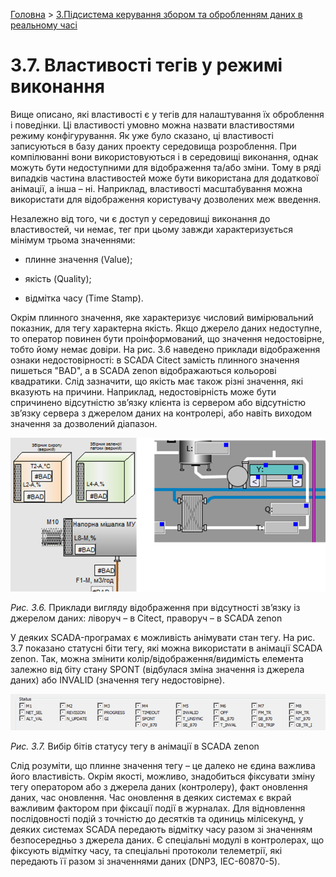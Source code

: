 [Головна](README.md) > [3.Підсистема керування збором та обробленням даних в реальному часі](3.md)

# 3.7. Властивості тегів у режимі виконання

Вище описано, які властивості є у тегів для налаштування їх оброблення і поведінки. Ці властивості умовно можна назвати властивостями режиму конфігурування. Як уже було сказано, ці властивості записуються в базу даних проекту середовища розроблення. При компілюванні вони використовуються і в середовищі виконання, однак можуть бути недоступними для відображення та/або зміни. Тому в ряді випадків частина властивостей може бути використана для додаткової анімації, а інша – ні. Наприклад, властивості масштабування можна використати для відображення користувачу дозволених меж введення. 

Незалежно від того, чи є доступ у середовищі виконання до властивостей, чи немає, тег при цьому завжди характеризується мінімум трьома значеннями:

- плинне значення (Value);

- якість (Quality);

- відмітка часу (Time Stamp).

Окрім плинного значення, яке характеризує числовий вимірювальний показник, для тегу характерна якість. Якщо джерело даних недоступне, то оператор повинен бути проінформований, що значення недостовірне, тобто йому немає довіри. На рис. 3.6 наведено приклади відображення ознаки недостовірності: в SCADA Citect замість плинного значення пишеться "BAD", а в SCADA zenon відображаються кольорові квадратики. Слід зазначити, що якість має також різні значення, які вказують на причини. Наприклад, недостовірність може бути спричинено відсутністю зв’язку клієнта із сервером або відсутністю зв’язку сервера з джерелом даних на контролері, або навіть виходом значення за дозволений діапазон.

![](media3/3_6.png)                               

 *Рис.* *3.6.* Приклади вигляду відображення при відсутності зв’язку із джерелом даних: ліворуч – в Citect, праворуч – в SCADA zenon  

У деяких SCADA-програмах є можливість анімувати стан тегу. На рис. 3.7 показано статусні біти тегу, які можна використати в анімації SCADA zenon. Так, можна змінити колір/відображення/видимість елемента залежно від біту стану SPONT (відбулася зміна значення із джерела даних) або INVALID (значення тегу недостовірне). 

![](media3/3_7.png) 

*Рис. 3.7.* Вибір бітів статусу тегу в анімації в SCADA zenon  

Слід розуміти, що плинне значення тегу – це далеко не єдина важлива його властивість. Окрім якості, можливо, знадобиться фіксувати зміну тегу оператором або з джерела даних (контролеру), факт оновлення даних, час оновлення. Час оновлення в деяких системах є вкрай важливим фактором при фіксації події в журналах. Для відновлення послідовності подій з точністю до десятків та одиниць мілісекунд, у деяких системах SCADA передають відмітку часу разом зі значенням безпосередньо з джерела даних. Є спеціальні модулі в контролерах, що фіксують відмітку часу, та спеціальні протоколи телеметрії, які передають її разом зі значеннями даних (DNP3, IEC-60870-5).